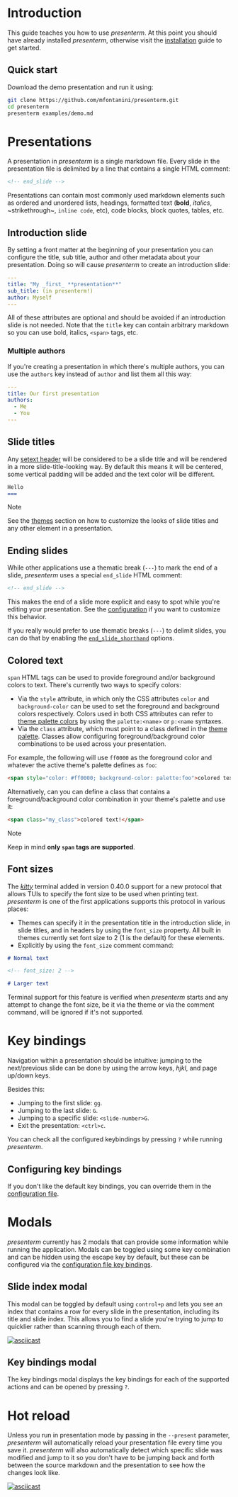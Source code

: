 # Introduction

This guide teaches you how to use _presenterm_. At this point you should have already installed _presenterm_, otherwise 
visit the [installation](../install.md) guide to get started.

## Quick start

Download the demo presentation and run it using:

```bash
git clone https://github.com/mfontanini/presenterm.git
cd presenterm
presenterm examples/demo.md
```

# Presentations

A presentation in _presenterm_ is a single markdown file. Every slide in the presentation file is delimited by a line 
that contains a single HTML comment:

```html
<!-- end_slide -->
```

Presentations can contain most commonly used markdown elements such as ordered and unordered lists, headings, formatted 
text (**bold**, _italics_, ~strikethrough~, `inline code`, etc), code blocks, block quotes, tables, etc.

## Introduction slide

By setting a front matter at the beginning of your presentation you can configure the title, sub title, author and other 
metadata about your presentation. Doing so will cause _presenterm_ to create an introduction slide:

```yaml
---
title: "My _first_ **presentation**"
sub_title: (in presenterm!)
author: Myself
---
```

All of these attributes are optional and should be avoided if an introduction slide is not needed. Note that the `title` 
key can contain arbitrary markdown so you can use bold, italics, `<span>` tags, etc.

### Multiple authors

If you're creating a presentation in which there's multiple authors, you can use the `authors` key instead of `author`
and list them all this way:

```yaml
---
title: Our first presentation
authors:
  - Me
  - You
---
```

## Slide titles

Any [setext header](https://spec.commonmark.org/0.30/#setext-headings) will be considered to be a slide title and will 
be rendered in a more slide-title-looking way. By default this means it will be centered, some vertical padding will be 
added and the text color will be different.

~~~markdown
Hello
===
~~~

> [!note]
> See the [themes](themes/introduction.md) section on how to customize the looks of slide titles and any other element 
> in a presentation.

## Ending slides

While other applications use a thematic break (`---`) to mark the end of a slide, _presenterm_ uses a special 
`end_slide` HTML comment:

```html
<!-- end_slide -->
```

This makes the end of a slide more explicit and easy to spot while you're editing your presentation. See the 
[configuration](../configuration/options.md#implicit_slide_ends) if you want to customize this behavior.

If you really would prefer to use thematic breaks (`---`) to delimit slides, you can do that by enabling the 
[`end_slide_shorthand`](../configuration/options.md#end_slide_shorthand) options.

## Colored text

`span` HTML tags can be used to provide foreground and/or background colors to text. There's currently two ways to 
specify colors:

* Via the `style` attribute, in which only the CSS attributes `color` and `background-color` can be used to set the 
foreground and background colors respectively. Colors used in both CSS attributes can refer to 
[theme palette colors](themes/definition.md#color-palette) by using the `palette:<name>` or `p:<name` syntaxes.
* Via the `class` attribute, which must point to a class defined in the [theme 
palette](themes/definition.md#color-palette). Classes allow configuring foreground/background color combinations to be 
used across your presentation.

For example, the following will use `ff0000` as the foreground color and whatever the active theme's palette defines as 
`foo`:

```markdown
<span style="color: #ff0000; background-color: palette:foo">colored text!</span>
```

Alternatively, can you can define a class that contains a foreground/background color combination in your theme's 
palette and use it:

```markdown
<span class="my_class">colored text!</span>
```

> [!note]
> Keep in mind **only `span` tags are supported**.

## Font sizes

The [_kitty_](https://sw.kovidgoyal.net/kitty/) terminal added in version 0.40.0 support for a new protocol that allows 
TUIs to specify the font size to be used when printing text. _presenterm_ is one of the first applications supports this 
protocol in various places:

* Themes can specify it in the presentation title in the introduction slide, in slide titles, and in headers by using 
the `font_size` property. All built in themes currently set font size to 2 (1 is the default) for these elements.
* Explicitly by using the `font_size` comment command:

```markdown
# Normal text

<!-- font_size: 2 -->

# Larger text
```

Terminal support for this feature is verified when _presenterm_ starts and any attempt to change the font size, be it 
via the theme or via the comment command, will be ignored if it's not supported.

# Key bindings

Navigation within a presentation should be intuitive: jumping to the next/previous slide can be done by using the arrow 
keys, _hjkl_, and page up/down keys.

Besides this:

* Jumping to the first slide: `gg`.
* Jumping to the last slide: `G`.
* Jumping to a specific slide: `<slide-number>G`.
* Exit the presentation: `<ctrl>c`.

You can check all the configured keybindings by pressing `?` while running _presenterm_.

## Configuring key bindings

If you don't like the default key bindings, you can override them in the [configuration 
file](../configuration/settings.md#key-bindings).

# Modals

_presenterm_ currently has 2 modals that can provide some information while running the application. Modals can be 
toggled using some key combination and can be hidden using the escape key by default, but these can be configured via 
the [configuration file key bindings](../configuration/settings.md#key-bindings).

## Slide index modal

This modal can be toggled by default using `control+p` and lets you see an index that contains a row for every slide in 
the presentation, including its title and slide index. This allows you to find a slide you're trying to jump to 
quicklier rather than scanning through each of them.

[![asciicast](https://asciinema.org/a/1VgRxVIEyLrMmq6OZ3oKx4PGi.svg)](https://asciinema.org/a/1VgRxVIEyLrMmq6OZ3oKx4PGi)

## Key bindings modal

The key bindings modal displays the key bindings for each of the supported actions and can be opened by pressing `?`.

# Hot reload

Unless you run in presentation mode by passing in the `--present` parameter, _presenterm_ will automatically reload your 
presentation file every time you save it. _presenterm_ will also automatically detect which specific slide was modified 
and jump to it so you don't have to be jumping back and forth between the source markdown and the presentation to see 
how the changes look like.

[![asciicast](https://asciinema.org/a/bu9ITs8KhaQK5OdDWnPwUYKu3.svg)](https://asciinema.org/a/bu9ITs8KhaQK5OdDWnPwUYKu3)
